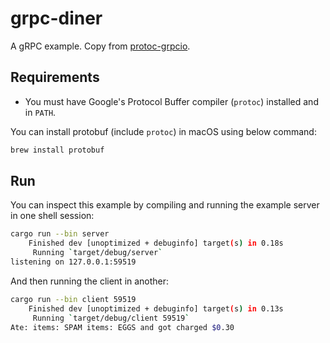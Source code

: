 # grpc-diner

A gRPC example. Copy from [protoc-grpcio](https://github.com/mtp401/protoc-grpcio).

## Requirements

- You must have Google's Protocol Buffer compiler (`protoc`) installed and in
  `PATH`.

You can install protobuf (include `protoc`) in macOS using below command:
```Bash
brew install protobuf
```

## Run

You can inspect this example by compiling and running the example server in one shell session:
```Bash
cargo run --bin server
    Finished dev [unoptimized + debuginfo] target(s) in 0.18s
     Running `target/debug/server`
listening on 127.0.0.1:59519
```

And then running the client in another:
```Bash
cargo run --bin client 59519
    Finished dev [unoptimized + debuginfo] target(s) in 0.13s
     Running `target/debug/client 59519`
Ate: items: SPAM items: EGGS and got charged $0.30
```

